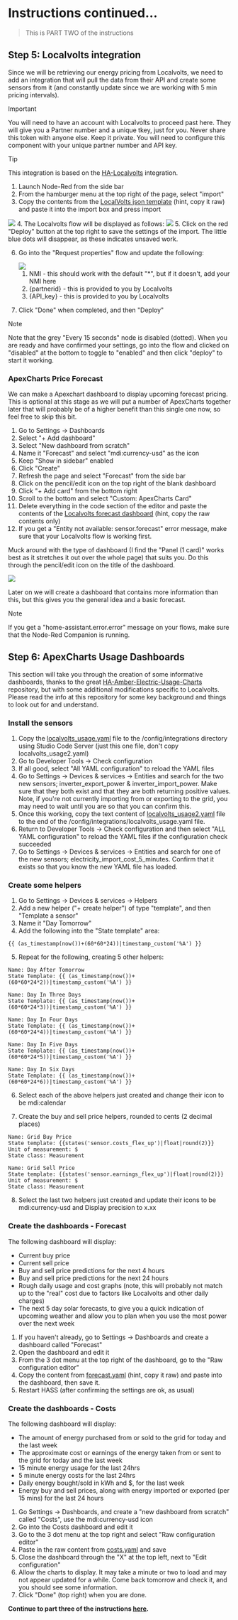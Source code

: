 # Instructions continued...
> This is PART TWO of the instructions

## Step 5: Localvolts integration
Since we will be retrieving our energy pricing from Localvolts, we need to add an integration that will pull the data from their API and create some sensors from it (and constantly update since we are working with 5 min pricing intervals).
> [!IMPORTANT]
>You will need to have an account with Localvolts to proceed past here.  They will give you a Partner number and a unique tkey, just for you. Never share this token with anyone else. Keep it private. You will need to configure this component with your unique partner number and API key.

>[!TIP]
>This integration is based on the [HA-Localvolts](https://github.com/melvanderwal/HA-Localvolts) integration.

1. Launch Node-Red from the side bar
2. From the hamburger menu at the top right of the page, select "import"
3. Copy the contents from the [LocalVolts json template]("flows/localvolts.json") (hint, copy it raw) and paste it into the import box and press import
<img src="images/node-red-2.png" />
4. The Localvolts flow will be displayed as follows:
<img src="images/node-red-3.png" />
5. Click on the red "Deploy" button at the top right to save the settings of the import. The little blue dots will disappear, as these indicates unsaved work.
   
6. Go into the "Request properties" flow and update the following:

   <img src="images/node-red-4.png" />

    1. NMI - this should work with the default "*", but if it doesn't, add your NMI here
    2. {partnerid} - this is provided to you by Localvolts  
    3. {API_key} - this is provided to you by Localvolts
7. Click "Done" when completed, and then "Deploy"

>[!NOTE]
>Note that the grey "Every 15 seconds" node is disabled (dotted). When you are ready and have confirmed your settings, go into the flow and clicked on "disabled" at the bottom to toggle to "enabled" and then click "deploy" to start it working.

### ApexCharts Price Forecast
We can make a Apexchart dashboard to display upcoming forecast pricing.  This is optional at this stage as we will put a number of ApexCharts together later that will probably be of a higher benefit than this single one now, so feel free to skip this bit.

1. Go to Settings -> Dashboards
2. Select "+ Add dashboard"
3. Select "New dashboard from scratch"
4. Name it "Forecast" and select "mdi:currency-usd" as the icon
5. Keep "Show in sidebar" enabled
6. Click "Create"
7. Refresh the page and select "Forecast" from the side bar
8. Click on the pencil/edit icon on the top right of the blank dashboard
9. Click "+ Add card" from the bottom right
10. Scroll to the bottom and select "Custom: ApexCharts Card"
11. Delete everything in the code section of the editor and paste the contents of the [Localvolts forecast dashboard](dashboards/localvolts-forecast.yaml) (hint, copy the raw contents only)
12. If you get a "Entity not available: sensor.forecast" error message, make sure that your Localvolts flow is working first.

Muck around with the type of dashboard (I find the "Panel (1 card)" works best as it stretches it out over the whole page) that suits you. Do this through the pencil/edit icon on the title of the dashboard.

<img src="images/localvolts-forecast-1.png" />

Later on we will create a dashboard that contains more information than this, but this gives you the general idea and a basic forecast.

>[!NOTE]
>If you get a "home-assistant.error.error" message on your flows, make sure that the Node-Red Companion is running.

## Step 6: ApexCharts Usage Dashboards
This section will take you through the creation of some informative dashboards, thanks to the great [HA-Amber-Electric-Usage-Charts](https://github.com/melvanderwal/HA-Amber-Electric-Usage-Charts) repository, but with some additional modifications specific to Localvolts. Please read the info at this repository for some key background and things to look out for and understand.

### Install the sensors
1. Copy the [localvolts_usage.yaml](dashboards/localvolts_usage.yaml) file to the /config/integrations directory using Studio Code Server (just this one file, don't copy localvolts_usage2.yaml)
2. Go to Developer Tools -> Check configuration
3. If all good, select "All YAML configuration" to reload the YAML files
4. Go to Settings -> Devices & services -> Entities and search for the two new sensors; inverter_export_power & inverter_import_power. Make sure that they both exist and that they are both returning positive values. Note, if you're not currently importing from or exporting to the grid, you may need to wait until you are so that you can confirm this.
5. Once this working, copy the text content of [localvolts_usage2.yaml](dashboards/localvolts_usage2.yaml) file to the end of the /config/integrations/localvolts_usage.yaml file.
6. Return to Developer Tools -> Check configuration and then select "ALL YAML configuration" to reload the YAML files if the configuration check succeeded
7. Go to Settings -> Devices & services -> Entities and search for one of the new sensors; electricity_import_cost_5_minutes. Confirm that it exists so that you know the new YAML file has loaded.

### Create some helpers
1. Go to Settings -> Devices & services -> Helpers
2. Add a new helper ("+ create helper") of type "template", and then "Template a sensor"
3. Name it "Day Tomorrow"
4. Add the following into the "State template" area:
```
{{ (as_timestamp(now())+(60*60*24))|timestamp_custom('%A') }}
```

5. Repeat for the following, creating 5 other helpers:
```
Name: Day After Tomorrow
State Template: {{ (as_timestamp(now())+(60*60*24*2))|timestamp_custom('%A') }}
```
```
Name: Day In Three Days
State Template: {{ (as_timestamp(now())+(60*60*24*3))|timestamp_custom('%A') }}
```
```
Name: Day In Four Days
State Template: {{ (as_timestamp(now())+(60*60*24*4))|timestamp_custom('%A') }}
```
```
Name: Day In Five Days
State Template: {{ (as_timestamp(now())+(60*60*24*5))|timestamp_custom('%A') }}
```
```
Name: Day In Six Days
State Template: {{ (as_timestamp(now())+(60*60*24*6))|timestamp_custom('%A') }}
```
6. Select each of the above helpers just created and change their icon to be mdi:calendar

7. Create the buy and sell price helpers, rounded to cents (2 decimal places)
```
Name: Grid Buy Price
State template: {{states('sensor.costs_flex_up')|float|round(2)}}
Unit of measurement: $
State class: Measurement
```
```
Name: Grid Sell Price
State template: {{states('sensor.earnings_flex_up')|float|round(2)}}
Unit of measurement: $
State class: Measurement
```
8. Select the last two helpers just created and update their icons to be mdi:currency-usd and Display precision to x.xx

### Create the dashboards - Forecast
The following dashboard will display:
-  Current buy price
-  Current sell price
-  Buy and sell price predictions for the next 4 hours
-  Buy and sell price predictions for the next 24 hours
-  Rough daily usage and cost graphs (note, this will probably not match up to the "real" cost due to factors like Localvolts and other daily charges)
-  The next 5 day solar forecasts, to give you a quick indication of upcoming weather and allow you to plan when you use the most power over the next week

1. If you haven't already, go to Settings -> Dashboards and create a dashboard called "Forecast"
2. Open the dashboard and edit it
3. From the 3 dot menu at the top right of the dashboard, go to the "Raw configuration editor"
4. Copy the content from [forecast.yaml](dashboards/forecast.yaml) (hint, copy it raw) and paste into the dashboard, then save it.
5. Restart HASS (after confirming the settings are ok, as usual)

### Create the dashboards - Costs
The following dashboard will display:
- The amount of energy purchased from or sold to the grid for today and the last week
- The approximate cost or earnings of the energy taken from or sent to the grid for today and the last week
- 15 minute energy usage for the last 24hrs
- 5 minute energy costs for the last 24hrs
- Daily energy bought/sold in kWh and $, for the last week
- Energy buy and sell prices, along with energy imported or exported (per 15 mins) for the last 24 hours 

1. Go Settings -> Dashboards, and create a "new dashboard from scratch" called "Costs", use the mdi:currency-usd icon
2. Go into the Costs dashboard and edit it
3. Go to the 3 dot menu at the top right and select "Raw configuration editor"
4. Paste in the raw content from [costs.yaml](dashboards/costs.yaml) and save
5. Close the dashboard through the "X" at the top left, next to "Edit configuration"
6. Allow the charts to display. It may take a minute or two to load and may not appear updated for a while. Come back tomorrow and check it, and you should see some information.
7. Click "Done" (top right) when you are done.

**Continue to part three of the instructions [here](instructions3.md).**
